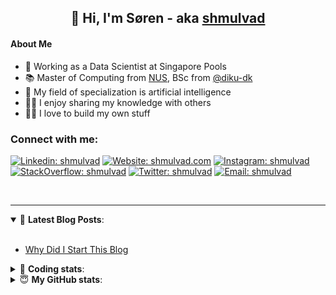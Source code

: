 <h2 align="center">
	👋 Hi, I'm Søren - aka <a href="https://shmulvad.com">shmulvad</a>
</h2>

#### About Me
- 🤖 Working as a Data Scientist at Singapore Pools
- 📚 Master of Computing from [NUS], BSc from [@diku-dk]
- 🧠 My field of specialization is artificial intelligence
- 👨‍🏫 I enjoy sharing my knowledge with others
- 👨‍💻 I love to build my own stuff

### Connect with me:

[![Linkedin: shmulvad](https://img.shields.io/badge/shmulvad-blue?style=flat&logo=Linkedin&logoColor=white)][linkedin]
[![Website: shmulvad.com](https://img.shields.io/badge/shmulvad.com-47CCCC?&style=flat&logo=Google-Chrome&logoColor=white)][website]
[![Instagram: shmulvad](https://img.shields.io/badge/-@shmulvad-purple?style=flat&logo=Instagram&logoColor=white)][instagram]
[![StackOverflow: shmulvad](https://img.shields.io/badge/shmulvad-FE7A16?style=flat&logo=stack-overflow&logoColor=white)][stackOverflow]
[![Twitter: shmulvad](https://img.shields.io/badge/@shmulvad-1ca0f1?style=flat&logo=twitter&logoColor=white)][twitter]
[![Email: shmulvad](https://img.shields.io/badge/shmulvad-D14836?style=flat&logo=gmail&logoColor=white)][mail]

<br />

---

<details open>
 <summary>📕 <b>Latest Blog Posts</b>: </summary>

<br>

<!-- BLOG-POST-LIST:START -->
- [Why Did I Start This Blog](https://shmulvad.com/blog/why-did-start-this-blog)
<!-- BLOG-POST-LIST:END -->

</details>

<!-- --- -->

<details>
 <summary>🤖 <b>Coding stats</b>: </summary>

<br>

NOTE: Doesn't track coding at work or work done in environments such as Jupyter Notebooks.

<!--START_SECTION:waka-->
![Code Time](http://img.shields.io/badge/Code%20Time-2%2C630%20hrs%2034%20mins-blue)

**I'm a Night 🦉** 

```text
🌞 Morning                472 commits         ██░░░░░░░░░░░░░░░░░░░░░░░   08.49 % 
🌆 Daytime                1520 commits        ███████░░░░░░░░░░░░░░░░░░   27.34 % 
🌃 Evening                2175 commits        ██████████░░░░░░░░░░░░░░░   39.13 % 
🌙 Night                  1392 commits        ██████░░░░░░░░░░░░░░░░░░░   25.04 % 
```


📊 **This Week I Spent My Time On** 

```text
💬 Programming Languages: 
Python                   10 hrs 10 mins      ██████████████░░░░░░░░░░░   57.68 % 
Other                    4 hrs 1 min         ██████░░░░░░░░░░░░░░░░░░░   22.78 % 
HTML                     1 hr 3 mins         █░░░░░░░░░░░░░░░░░░░░░░░░   05.96 % 
Text                     40 mins             █░░░░░░░░░░░░░░░░░░░░░░░░   03.85 % 
TypeScript               30 mins             █░░░░░░░░░░░░░░░░░░░░░░░░   02.89 % 

🔥 Editors: 
VS Code                  13 hrs 41 mins      ███████████████████░░░░░░   77.67 % 
Zsh                      3 hrs 24 mins       █████░░░░░░░░░░░░░░░░░░░░   19.29 % 
Sublime Text             32 mins             █░░░░░░░░░░░░░░░░░░░░░░░░   03.03 % 

🐱‍💻 Projects: 
km24-core                13 hrs 26 mins      ███████████████████░░░░░░   76.21 % 
company-scrapers         3 hrs               ████░░░░░░░░░░░░░░░░░░░░░   17.08 % 
hit-locator              38 mins             █░░░░░░░░░░░░░░░░░░░░░░░░   03.62 % 
Unknown Project          30 mins             █░░░░░░░░░░░░░░░░░░░░░░░░   02.92 % 
overvaagning-admin       1 min               ░░░░░░░░░░░░░░░░░░░░░░░░░   00.17 % 
```


 Last Updated on 20/07/2024 18:44:59 UTC
<!--END_SECTION:waka-->

</details>

<!-- --- -->

<details>
 <summary>😇 <b>My GitHub stats</b>: </summary>

<br>

<img align="left" alt="shmulvad's Github Stats" src="https://github-readme-stats.vercel.app/api?username=shmulvad&show_icons=true&hide_border=true" />

</details>



[website]: https://shmulvad.com
[twitter]: https://twitter.com/shmulvad
[linkedin]: https://linkedin.com/in/shmulvad
[instagram]: https://instagram.com/shmulvad
[stackOverflow]: https://stackoverflow.com/users/9248793/shmulvad
[mail]: mailto:shmulvad@gmail.com
[@diku-dk]: https://github.com/diku-dk
[github]: https://github.com/shmulvad
[NUS]: https://www.nus.edu.sg